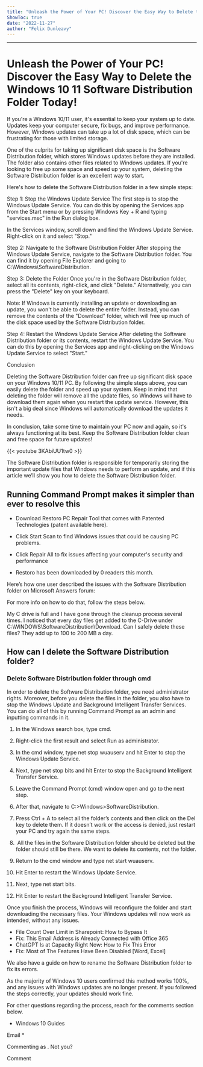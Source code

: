 ```yaml
---
title: "Unleash the Power of Your PC! Discover the Easy Way to Delete the Windows 10 11 Software Distribution Folder Today!"
ShowToc: true 
date: "2022-11-27"
author: "Felix Dunleavy"
---
```

*****
# Unleash the Power of Your PC! Discover the Easy Way to Delete the Windows 10 11 Software Distribution Folder Today!

If you're a Windows 10/11 user, it's essential to keep your system up to date. Updates keep your computer secure, fix bugs, and improve performance. However, Windows updates can take up a lot of disk space, which can be frustrating for those with limited storage.

One of the culprits for taking up significant disk space is the Software Distribution folder, which stores Windows updates before they are installed. The folder also contains other files related to Windows updates. If you're looking to free up some space and speed up your system, deleting the Software Distribution folder is an excellent way to start.

Here's how to delete the Software Distribution folder in a few simple steps:

Step 1: Stop the Windows Update Service
The first step is to stop the Windows Update Service. You can do this by opening the Services app from the Start menu or by pressing Windows Key + R and typing "services.msc" in the Run dialog box.

In the Services window, scroll down and find the Windows Update Service. Right-click on it and select "Stop."

Step 2: Navigate to the Software Distribution Folder
After stopping the Windows Update Service, navigate to the Software Distribution folder. You can find it by opening File Explorer and going to C:\Windows\SoftwareDistribution.

Step 3: Delete the Folder
Once you're in the Software Distribution folder, select all its contents, right-click, and click "Delete." Alternatively, you can press the "Delete" key on your keyboard.

Note: If Windows is currently installing an update or downloading an update, you won't be able to delete the entire folder. Instead, you can remove the contents of the "Download" folder, which will free up much of the disk space used by the Software Distribution folder.

Step 4: Restart the Windows Update Service
After deleting the Software Distribution folder or its contents, restart the Windows Update Service. You can do this by opening the Services app and right-clicking on the Windows Update Service to select "Start."

Conclusion

Deleting the Software Distribution folder can free up significant disk space on your Windows 10/11 PC. By following the simple steps above, you can easily delete the folder and speed up your system. Keep in mind that deleting the folder will remove all the update files, so Windows will have to download them again when you restart the update service. However, this isn't a big deal since Windows will automatically download the updates it needs. 

In conclusion, take some time to maintain your PC now and again, so it's always functioning at its best. Keep the Software Distribution folder clean and free space for future updates!

{{< youtube 3KAbiUU1tw0 >}} 



The Software Distribution folder is responsible for temporarily storing the important update files that Windows needs to perform an update, and if this article we’ll show you how to delete the Software Distribution folder.
 
## Running Command Prompt makes it simpler than ever to resolve this
 

 
- Download Restoro PC Repair Tool that comes with Patented Technologies (patent available here).
 - Click Start Scan to find Windows issues that could be causing PC problems.
 - Click Repair All to fix issues affecting your computer's security and performance

 
- Restoro has been downloaded by 0 readers this month.

 
Here’s how one user described the issues with the Software Distribution folder on Microsoft Answers forum:
 
For more info on how to do that, follow the steps below.
 
My C drive is full and I have gone through the cleanup process several times. I noticed that every day files get added to the C-Drive under C:\WINDOWS\SoftwareDistribution\Download. Can I safely delete these files? They add up to 100 to 200 MB a day.
 
## How can I delete the Software Distribution folder?
 
### Delete Software Distribution folder through cmd
 
In order to delete the Software Distribution folder, you need administrator rights. Moreover, before you delete the files in the folder, you also have to stop the Windows Update and Background Intelligent Transfer Services.  You can do all of this by running Command Prompt as an admin and inputting commands in it.
 
1. In the Windows search box, type cmd.
 
2. Right-click the first result and select Run as administrator.
 
3. In the cmd window, type net stop wuauserv and hit Enter to stop the Windows Update Service.
 
4. Next, type net stop bits and hit Enter to stop the Background Intelligent Transfer Service.
 
5. Leave the Command Prompt (cmd) window open and go to the next step.
 
6. After that, navigate to C:>Windows>SoftwareDistribution.
 
7. Press Ctrl + A to select all the folder’s contents and then click on the Del key to delete them. If it doesn’t work or the access is denied, just restart your PC and try again the same steps.
 
8.  All the files in the Software Distribution folder should be deleted but the folder should still be there. We want to delete its contents, not the folder.
 
9. Return to the cmd window and type net start wuauserv.
 
10. Hit Enter to restart the Windows Update Service.
 
11. Next, type net start bits.
 
12. Hit Enter to restart the Background Intelligent Transfer Service.
 
Once you finish the process, Windows will reconfigure the folder and start downloading the necessary files. Your Windows updates will now work as intended, without any issues.
 
- File Count Over Limit in Sharepoint: How to Bypass It
 - Fix: This Email Address is Already Connected with Office 365
 - ChatGPT Is at Capacity Right Now: How to Fix This Error
 - Fix: Most of The Features Have Been Disabled [Word, Excel]

 
We also have a guide on how to rename the Software Distribution folder to fix its errors.
 
As the majority of Windows 10 users confirmed this method works 100%, and any issues with Windows updates are no longer present. If you followed the steps correctly, your updates should work fine.
 
For other questions regarding the process, reach for the comments section below.
 
- Windows 10 Guides

 
Email * 
 

Commenting as .
Not you?

 
Comment 





